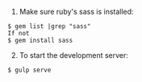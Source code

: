 
1. Make sure ruby's sass is installed:
  ```
  $ gem list |grep "sass"
  If not
  $ gem install sass
  ```
  
2. To start the development server:

  ```
  $ gulp serve
  ```
